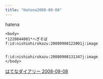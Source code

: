 ```yaml
---
title: "Hatena2008-09-08"
---
```


hatena

```
<body>
*1220844001*へぎそば
f:id:nishiohirokazu:20080908122001j:image


f:id:nishiohirokazu:20080908131347j:image
</body>
```


[はてなダイアリー 2008-09-08](https://nishiohirokazu.hatenadiary.org/archive/2008/09/08)